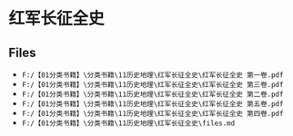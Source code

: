 # 红军长征全史

## Files

- `F:/【01分类书籍】\分类书籍\11历史地理\红军长征全史\红军长征全史 第一卷.pdf`
- `F:/【01分类书籍】\分类书籍\11历史地理\红军长征全史\红军长征全史 第三卷.pdf`
- `F:/【01分类书籍】\分类书籍\11历史地理\红军长征全史\红军长征全史 第二卷.pdf`
- `F:/【01分类书籍】\分类书籍\11历史地理\红军长征全史\红军长征全史 第五卷.pdf`
- `F:/【01分类书籍】\分类书籍\11历史地理\红军长征全史\红军长征全史 第四卷.pdf`
- `F:/【01分类书籍】\分类书籍\11历史地理\红军长征全史\files.md`
